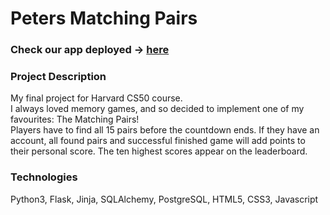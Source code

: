 # Peters Matching Pairs

### Check our app deployed -> [here](https://peters-matching-pairs.herokuapp.com)

### Project Description
My final project for Harvard CS50 course.  
I always loved memory games, and so decided to implement one of my favourites: The Matching Pairs!  
Players have to find all 15 pairs before the countdown ends. If they have an account, all found pairs and successful finished game will add points to their personal score. The ten highest scores appear on the leaderboard.

### Technologies
Python3, Flask, Jinja, SQLAlchemy, PostgreSQL, HTML5, CSS3, Javascript

